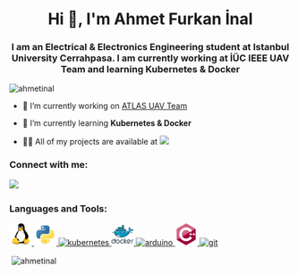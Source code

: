 <h1 align="center">Hi 👋, I'm Ahmet Furkan İnal</h1>
<h3 align="center">I am an Electrical & Electronics Engineering student at Istanbul University Cerrahpasa. I am currently working at İÜC IEEE UAV Team and learning Kubernetes & Docker</h3>

<p align="left"> <img src="https://komarev.com/ghpvc/?username=ahmetinal&label=Profile%20views&color=37c011&style=flat" alt="ahmetinal" /> </p>

- 🔭 I’m currently working on [ATLAS UAV Team](https://www.ieeeiuc.com/sb/tr/projeler/sirius)

- 🌱 I’m currently learning **Kubernetes & Docker**

- 👨‍💻 All of my projects are available at <a href="https://github.com/AhmetInal/AhmetInal"><img src="https://img.shields.io/badge/GitHub-100000?style=for-the-badge&logo=github&logoColor=white" /></a>
<h3 align="left">Connect with me:</h3>
<p align="left">
<a href="https://linkedin.com/in/inal-ahmet" target="blank">
<img src="https://img.shields.io/badge/LinkedIn-0077B5?style=for-the-badge&logo=linkedin&logoColor=white" />
</a>
</p>

<h3 align="left">Languages and Tools:</h3>
<p align="left"> 
<a href="https://www.linux.org/" target="_blank"> <img src="https://raw.githubusercontent.com/devicons/devicon/master/icons/linux/linux-original.svg" alt="linux" width="40" height="40"/> </a>
<a href="https://www.python.org" target="_blank"> <img src="https://raw.githubusercontent.com/devicons/devicon/master/icons/python/python-original.svg" alt="python" width="40" height="40"/> </a> 
<a href="https://kubernetes.io" target="_blank"> <img src="https://www.vectorlogo.zone/logos/kubernetes/kubernetes-icon.svg" alt="kubernetes" width="40" height="40"/> </a>
<a href="https://www.docker.com/" target="_blank"> <img src="https://raw.githubusercontent.com/devicons/devicon/master/icons/docker/docker-original-wordmark.svg" alt="docker" width="40" height="40"/> </a> 
<a href="https://www.arduino.cc/" target="_blank"> <img src="https://cdn.worldvectorlogo.com/logos/arduino-1.svg" alt="arduino" width="40" height="40"/> </a> 
<a href="https://www.w3schools.com/cpp/" target="_blank"> <img src="https://raw.githubusercontent.com/devicons/devicon/master/icons/cplusplus/cplusplus-original.svg" alt="cplusplus" width="40" height="40"/> </a> 
<a href="https://git-scm.com/" target="_blank"> <img src="https://www.vectorlogo.zone/logos/git-scm/git-scm-icon.svg" alt="git" width="40" height="40"/> </a> 
 

</p>

<p>&nbsp;<img align="center" src="https://github-readme-stats.vercel.app/api?username=ahmetinal&show_icons=true&theme=dark&locale=en" alt="ahmetinal" /></p>

